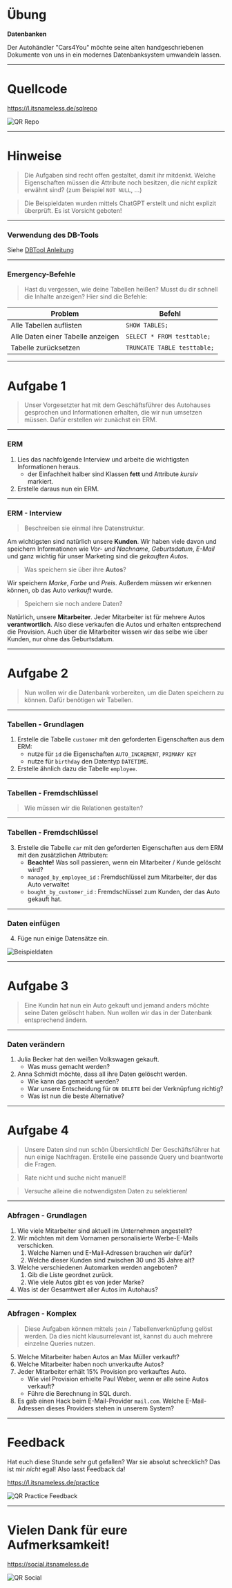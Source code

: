 # Übung
**Datenbanken**

Der Autohändler "Cars4You" möchte seine alten handgeschriebenen Dokumente von uns in ein modernes Datenbanksystem umwandeln lassen.

---

# Quellcode

https://l.itsnameless.de/sqlrepo

![QR Repo](assets/qrrepo.png)

---

# Hinweise 

> Die Aufgaben sind recht offen gestaltet, damit ihr mitdenkt. Welche Eigenschaften müssen die Attribute noch besitzen, die *nicht* explizit erwähnt sind? (zum Beispiel `NOT NULL`, ...)

> Die Beispieldaten wurden mittels ChatGPT erstellt und nicht explizit überprüft. Es ist Vorsicht geboten!

---

### Verwendung des DB-Tools

Siehe [DBTool Anleitung](DBTOOL.md)

---

### Emergency-Befehle

> Hast du vergessen, wie deine Tabellen heißen? Musst du dir schnell die Inhalte anzeigen? Hier sind die Befehle:

| Problem                           | Befehl                      |
| --------------------------------- | --------------------------- |
| Alle Tabellen auflisten           | `SHOW TABLES;`              |
| Alle Daten einer Tabelle anzeigen | `SELECT * FROM testtable;`  |
| Tabelle zurücksetzen              | `TRUNCATE TABLE testtable;` |

---

# Aufgabe 1

> Unser Vorgesetzter hat mit dem Geschäftsführer des Autohauses gesprochen und Informationen erhalten, die wir nun umsetzen müssen. Dafür erstellen wir zunächst ein ERM.

---

### ERM

1. Lies das nachfolgende Interview und arbeite die wichtigsten Informationen heraus.
    - der Einfachheit halber sind Klassen **fett** und Attribute *kursiv* markiert.
2. Erstelle daraus nun ein ERM.

---

### ERM - Interview

> Beschreiben sie einmal ihre Datenstruktur.

Am wichtigsten sind natürlich unsere **Kunden**. Wir haben viele davon und speichern Informationen wie *Vor- und Nachname*, *Geburtsdatum*, *E-Mail* und ganz wichtig für unser Marketing sind die *gekauften Autos*.

> Was speichern sie über ihre **Autos**?

Wir speichern *Marke*, *Farbe* und *Preis*. Außerdem müssen wir erkennen können, ob das Auto *verkauft* wurde.

> Speichern sie noch andere Daten?

Natürlich, unsere **Mitarbeiter**. Jeder Mitarbeiter ist für mehrere Autos **verantwortlich**. Also diese verkaufen die Autos und erhalten entsprechend die Provision. Auch über die Mitarbeiter wissen wir das selbe wie über Kunden, nur ohne das Geburtsdatum.


---

# Aufgabe 2

> Nun wollen wir die Datenbank vorbereiten, um die Daten speichern zu können. Dafür benötigen wir Tabellen.

---

### Tabellen - Grundlagen

1. Erstelle die Tabelle `customer` mit den geforderten Eigenschaften aus dem ERM:
    - nutze für `id` die Eigenschaften `AUTO_INCREMENT`, `PRIMARY KEY`
    - nutze für `birthday` den Datentyp `DATETIME`.
2. Erstelle ähnlich dazu die Tabelle `employee`.

---

### Tabellen - Fremdschlüssel

> Wie müssen wir die Relationen gestalten?

---

### Tabellen - Fremdschlüssel

3. Erstelle die Tabelle `car` mit den geforderten Eigenschaften aus dem ERM mit den zusätzlichen Attributen:
    - **Beachte!** Was soll passieren, wenn ein Mitarbeiter / Kunde gelöscht wird?
    - `managed_by_employee_id` : Fremdschlüssel zum Mitarbeiter, der das Auto verwaltet
    - `bought_by_customer_id` : Fremdschlüssel zum Kunden, der das Auto gekauft hat.

---

### Daten einfügen

4. Füge nun einige Datensätze ein.

![Beispieldaten](assets/documents.png)

---

# Aufgabe 3

> Eine Kundin hat nun ein Auto gekauft und jemand anders möchte seine Daten gelöscht haben. Nun wollen wir das in der Datenbank entsprechend ändern.

---

### Daten verändern

1. Julia Becker hat den weißen Volkswagen gekauft.
    - Was muss gemacht werden?
2. Anna Schmidt möchte, dass all ihre Daten gelöscht werden.
    - Wie kann das gemacht werden?
    - War unsere Entscheidung für `ON DELETE` bei der Verknüpfung richtig?
    - Was ist nun die beste Alternative?

---

# Aufgabe 4

> Unsere Daten sind nun schön Übersichtlich! Der Geschäftsführer hat nun einige Nachfragen. Erstelle eine passende Query und beantworte die Fragen.

> Rate nicht und suche nicht manuell!

> Versuche alleine die notwendigsten Daten zu selektieren!

---

### Abfragen - Grundlagen

1. Wie viele Mitarbeiter sind aktuell im Unternehmen angestellt?
2. Wir möchten mit dem Vornamen personalisierte Werbe-E-Mails verschicken.
    1. Welche Namen und E-Mail-Adressen brauchen wir dafür?
    2. Welche dieser Kunden sind zwischen 30 und 35 Jahre alt?
3. Welche verschiedenen Automarken werden angeboten?
    1. Gib die Liste geordnet zurück.
    2. Wie viele Autos gibt es von jeder Marke?
4. Was ist der Gesamtwert aller Autos im Autohaus?

---

### Abfragen - Komplex

> Diese Aufgaben können mittels `join`  / Tabellenverknüpfung gelöst werden. Da dies nicht klausurrelevant ist, kannst du auch mehrere einzelne Queries nutzen.

5. Welche Mitarbeiter haben Autos an Max Müller verkauft?
6. Welche Mitarbeiter haben noch unverkaufte Autos?
7. Jeder Mitarbeiter erhält 15% Provision pro verkauftes Auto.
    - Wie viel Provision erhielte Paul Weber, wenn er alle seine Autos verkauft?
    - Führe die Berechnung in SQL durch.
8. Es gab einen Hack beim E-Mail-Provider `mail.com`. Welche E-Mail-Adressen dieses Providers stehen in unserem System?

---

# Feedback

Hat euch diese Stunde sehr gut gefallen? War sie absolut schrecklich? Das ist mir *nicht* egal! Also lasst Feedback da!

https://l.itsnameless.de/practice

![QR Practice Feedback](assets/qrpracticefeedback.png)

---
# Vielen Dank für eure Aufmerksamkeit!

https://social.itsnameless.de

![QR Social](assets/qrsocial.png)
